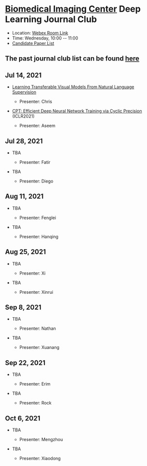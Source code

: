 
# [Biomedical Imaging Center](http://biotech.rpi.edu/centers/bic) Deep Learning Journal Club

* Location: [Webex Room Link](https://rensselaer.webex.com/rensselaer/j.php?MTID=m49361296c8f81319abe047bee1f83cca)
* Time: Wednesday, 10:00 -- 11:00
* [Candidate Paper List](https://docs.google.com/spreadsheets/d/1vZ-JJ5RGEbXtq1sZNlv_bujjWC0LmqcdTknoIjYEj_s)

## The past journal club list can be found [here](past_list.md)

## Jul 14, 2021
* [Learning Transferable Visual Models From Natural Language Supervision](https://arxiv.org/abs/2103.00020)
	* Presenter: Chris

* [CPT: Efficient Deep Neural Network Training via Cyclic Precision](https://openreview.net/forum?id=87ZwsaQNHPZ) (ICLR2021)
	* Presenter: Aseem

## Jul 28, 2021
* TBA
	* Presenter: Fatir

* TBA
	* Presenter: Diego

## Aug 11, 2021
* TBA
	* Presenter: Fenglei

* TBA
	* Presenter: Hanqing

## Aug 25, 2021
* TBA
	* Presenter: Xi
	
* TBA
	* Presenter: Xinrui

## Sep 8, 2021
* TBA
	* Presenter: Nathan
	
* TBA
	* Presenter: Xuanang

## Sep 22, 2021
* TBA
	* Presenter: Erim
	
* TBA
	* Presenter: Rock

## Oct 6, 2021
* TBA
	* Presenter: Mengzhou
	
* TBA
	* Presenter: Xiaodong
